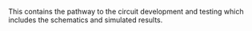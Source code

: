 This contains the pathway to the circuit development and testing which includes the schematics and simulated results.
